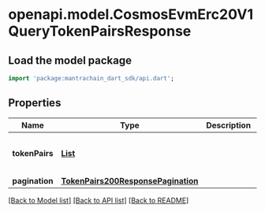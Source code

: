 # openapi.model.CosmosEvmErc20V1QueryTokenPairsResponse

## Load the model package
```dart
import 'package:mantrachain_dart_sdk/api.dart';
```

## Properties
Name | Type | Description | Notes
------------ | ------------- | ------------- | -------------
**tokenPairs** | [**List<TokenPairsIsASliceOfRegisteredTokenPairsForTheErc20ModuleInner>**](TokenPairsIsASliceOfRegisteredTokenPairsForTheErc20ModuleInner.md) |  | [optional] [default to const []]
**pagination** | [**TokenPairs200ResponsePagination**](TokenPairs200ResponsePagination.md) |  | [optional] 

[[Back to Model list]](../README.md#documentation-for-models) [[Back to API list]](../README.md#documentation-for-api-endpoints) [[Back to README]](../README.md)


